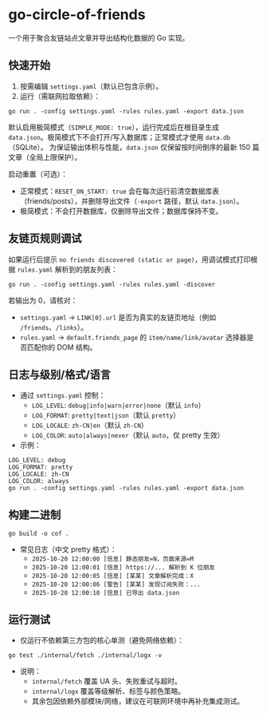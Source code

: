# go-circle-of-friends

一个用于聚合友链站点文章并导出结构化数据的 Go 实现。

## 快速开始

1. 按需编辑 `settings.yaml`（默认已包含示例）。
2. 运行（需联网拉取依赖）：

```
go run . -config settings.yaml -rules rules.yaml -export data.json
```

默认启用极简模式（`SIMPLE_MODE: true`），运行完成后在根目录生成 `data.json`。极简模式下不会打开/写入数据库；正常模式才使用 `data.db`（SQLite）。
为保证输出体积与性能，`data.json` 仅保留按时间倒序的最新 150 篇文章（全局上限保护）。

启动重置（可选）：
- 正常模式：`RESET_ON_START: true` 会在每次运行前清空数据库表（friends/posts），并删除导出文件（`-export` 路径，默认 `data.json`）。
- 极简模式：不会打开数据库，仅删除导出文件；数据库保持不变。

## 友链页规则调试

如果运行后提示 `no friends discovered (static or page)`，用调试模式打印根据 `rules.yaml` 解析到的朋友列表：

```
go run . -config settings.yaml -rules rules.yaml -discover
```

若输出为 0，请核对：
- `settings.yaml` → `LINK[0].url` 是否为真实的友链页地址（例如 `/friends`、`/links`）。
- `rules.yaml` → `default.friends_page` 的 `item/name/link/avatar` 选择器是否匹配你的 DOM 结构。

## 日志与级别/格式/语言

- 通过 `settings.yaml` 控制：
  - `LOG_LEVEL`: `debug|info|warn|error|none`（默认 `info`）
  - `LOG_FORMAT`: `pretty|text|json`（默认 `pretty`）
  - `LOG_LOCALE`: `zh-CN|en`（默认 `zh-CN`）
  - `LOG_COLOR`: `auto|always|never`（默认 `auto`，仅 pretty 生效）
- 示例：

```
LOG_LEVEL: debug
LOG_FORMAT: pretty
LOG_LOCALE: zh-CN
LOG_COLOR: always
go run . -config settings.yaml -rules rules.yaml -export data.json
```

## 构建二进制

```
go build -o cof .
```

- 常见日志（中文 pretty 格式）：
  - `2025-10-20 12:00:00 [信息] 静态朋友=N，页面来源=M`
  - `2025-10-20 12:00:01 [信息] https://... 解析到 K 位朋友`
  - `2025-10-20 12:00:05 [信息] [某某] 文章解析完成：X`
  - `2025-10-20 12:00:06 [警告] [某某] 发现订阅失败：...`
  - `2025-10-20 12:00:10 [信息] 已导出 data.json`

## 运行测试

- 仅运行不依赖第三方包的核心单测（避免网络依赖）：

```
go test ./internal/fetch ./internal/logx -v
```

- 说明：
  - `internal/fetch` 覆盖 UA 头、失败重试与超时。
  - `internal/logx` 覆盖等级解析、标签与颜色策略。
  - 其余包因依赖外部模块/网络，建议在可联网环境中再补充集成测试。
